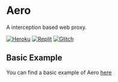 # Aero
A interception based web proxy.

[![Heroku](https://raw.githubusercontent.com/FogNetwork/Tsunami/main/deploy/heroku2.svg)](https://heroku.com/deploy?template=https://github.com/titaniumnetwork-dev/aero)
[![Replit](https://raw.githubusercontent.com/FogNetwork/Tsunami/main/deploy/replit2.svg)](https://repl.it/github/titaniumnetwork-dev/aero)
[![Glitch](https://raw.githubusercontent.com/FogNetwork/Tsunami/main/deploy/glitch2.svg)](https://glitch.com/edit/#!/import/github/titaniumnetwork-dev/aero)

## Basic Example
You can find a basic example of Aero [here](https://github.com/titaniumnetwork-dev/aero/tree/master/examples/basic)
 
